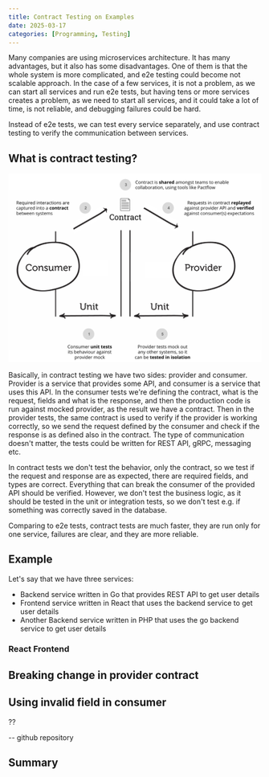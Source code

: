 ```yaml
---
title: Contract Testing on Examples
date: 2025-03-17
categories: [Programming, Testing]
---
```


Many companies are using microservices architecture. It has many advantages, but it also has some disadvantages.
One of them is that the whole system is more complicated, and e2e testing could become not scalable approach. In the case 
of a few services, it is not a problem, as we can start all services and run e2e tests, but having tens or more
services creates a problem, as we need to start all services, and it could take a lot of time, is not reliable, and debugging
failures could be hard. 

Instead of e2e tests, we can test every service separately, and use contract testing to verify the communication 
between services.

## What is contract testing?

![Contract testing](/assets/img/2025-03-24/contract-testing.png)

Basically, in contract testing we have two sides: provider and consumer. 
Provider is a service that provides some API, and consumer is a service that uses this API. In the consumer tests we're
defining the contract, what is the request, fields and what is the response, and then the production code is run
against mocked provider, as the result we have a contract. Then in the provider tests, the same contract is used to
verify if the provider is working correctly, so we send the request defined by the consumer and check if the response
is as defined also in the contract. The type of communication doesn't matter, the tests could be written for 
REST API, gRPC, messaging etc. 

In contract tests we don't test the behavior, only the contract, so we test if the request and response are as expected, 
there are required fields, and types are correct. Everything that can break the consumer 
of the provided API should be verified. However, we don't test the business logic, as it should be tested 
in the unit or integration tests, so we don't test e.g. if something was correctly saved in the database. 

Comparing to e2e tests, contract tests are much faster, they are run only for one service, failures are clear, and they 
are more reliable. 

## Example

Let's say that we have three services: 
- Backend service written in Go that provides REST API to get user details
- Frontend service written in React that uses the backend service to get user details
- Another Backend service written in PHP that uses the go backend service to get user details

### React Frontend


## Breaking change in provider contract

## Using invalid field in consumer

??

-- github repository

## Summary



